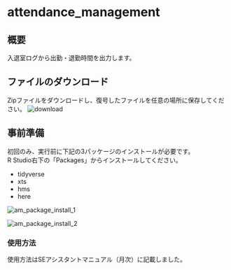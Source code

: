 # attendance_management
## 概要
入退室ログから出勤・退勤時間を出力します。  
## ファイルのダウンロード
Zipファイルをダウンロードし、復号したファイルを任意の場所に保存してください。
![download](https://user-images.githubusercontent.com/24307469/120434705-c36c0580-c3b7-11eb-92d4-333c2e56fc81.png)
## 事前準備
初回のみ、実行前に下記の3パッケージのインストールが必要です。  
R Studio右下の「Packages」からインストールしてください。  
- tidyverse
- xts
- hms  
- here  
  
![am_package_install_1](https://user-images.githubusercontent.com/24307469/64836427-cee82d80-d624-11e9-9730-380660c90ce2.png)  
  
![am_package_install_2](https://user-images.githubusercontent.com/24307469/64836478-00f98f80-d625-11e9-9080-d5d59af1023d.png)  
### 使用方法
使用方法はSEアシスタントマニュアル（月次）に記載しました。
